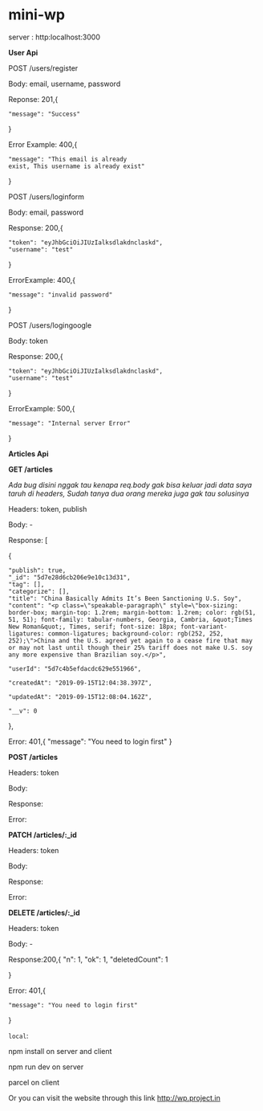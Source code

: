 # mini-wp

server : http:localhost:3000

**User Api**

POST /users/register

Body: email, username, password

Reponse: 201,{

    "message": "Success"

}

Error Example: 400,{

    "message": "This email is already
    exist, This username is already exist"

}


POST /users/loginform

Body: email, password

Response: 200,{

    "token": "eyJhbGciOiJIUzIalksdlakdnclaskd",
    "username": "test"

}

ErrorExample: 400,{

    "message": "invalid password"

}

POST /users/logingoogle

Body: token

Response: 200,{

    "token": "eyJhbGciOiJIUzIalksdlakdnclaskd",
    "username": "test"

}

ErrorExample: 500,{

    "message": "Internal server Error"

}

**Articles Api**

**GET /articles**

*Ada bug disini nggak tau kenapa req.body gak bisa keluar jadi data saya taruh di headers, Sudah tanya dua orang mereka juga gak tau solusinya*

Headers: token, publish

Body: -

Response: [

{
    
    "publish": true,
    "_id": "5d7e28d6cb206e9e10c13d31",
    "tag": [],
    "categorize": [],
    "title": "China Basically Admits It’s Been Sanctioning U.S. Soy",
    "content": "<p class=\"speakable-paragraph\" style=\"box-sizing: border-box; margin-top: 1.2rem; margin-bottom: 1.2rem; color: rgb(51, 51, 51); font-family: tabular-numbers, Georgia, Cambria, &quot;Times New Roman&quot;, Times, serif; font-size: 18px; font-variant-ligatures: common-ligatures; background-color: rgb(252, 252, 252);\">China and the U.S. agreed yet again to a cease fire that may or may not last until though their 25% tariff does not make U.S. soy any more expensive than Brazilian soy.</p>",

    "userId": "5d7c4b5efdacdc629e551966",

    "createdAt": "2019-09-15T12:04:38.397Z",

    "updatedAt": "2019-09-15T12:08:04.162Z",

    "__v": 0

},

Error: 401,{
    "message": "You need to login first"
}


**POST /articles**

Headers: token

Body:

Response:

Error:


**PATCH /articles/:_id**

Headers: token

Body:

Response:

Error:


**DELETE /articles/:_id**

Headers: token

Body: -

Response:200,{
    "n": 1,
    "ok": 1,
    "deletedCount": 1

}

Error: 401,{

    "message": "You need to login first"

}

``local``:

npm install on server and client

npm run dev on server

parcel on client

Or you can visit the website through this link http://wp.project.in

